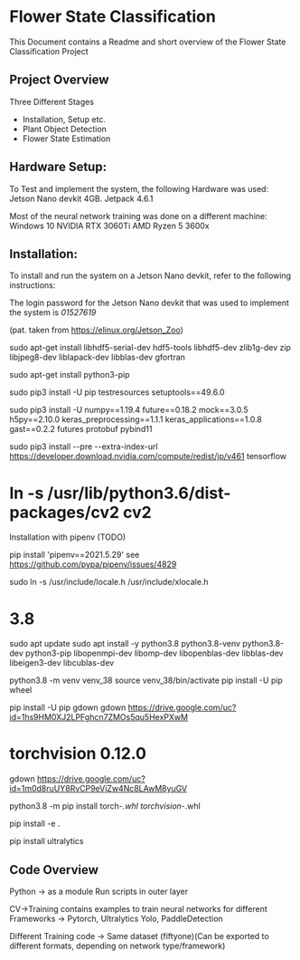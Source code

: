 # Flower State Classification

This Document contains a Readme and short overview of the Flower State Classification Project 

## Project Overview
Three Different Stages
- Installation, Setup etc.
- Plant Object Detection
- Flower State Estimation

## Hardware Setup:
To Test and implement the system, the following Hardware was used:
Jetson Nano devkit 4GB.
Jetpack 4.6.1

Most of the neural network training was done on a different machine:
Windows 10
NVIDIA RTX 3060Ti
AMD Ryzen 5 3600x

## Installation:
To install and run the system on a Jetson Nano devkit, refer to the following instructions:

The login password for the Jetson Nano devkit that was used to implement the system is *01527619*

(pat. taken from https://elinux.org/Jetson_Zoo)

sudo apt-get install libhdf5-serial-dev hdf5-tools libhdf5-dev zlib1g-dev zip libjpeg8-dev liblapack-dev libblas-dev gfortran

sudo apt-get install python3-pip 

sudo pip3 install -U pip testresources setuptools==49.6.0

sudo pip3 install -U numpy==1.19.4 future==0.18.2 mock==3.0.5 h5py==2.10.0 keras_preprocessing==1.1.1 keras_applications==1.0.8 gast==0.2.2 futures protobuf pybind11

sudo pip3 install --pre --extra-index-url https://developer.download.nvidia.com/compute/redist/jp/v461 tensorflow



# ln -s /usr/lib/python3.6/dist-packages/cv2 cv2


Installation with pipenv (TODO)

pip install 'pipenv==2021.5.29' see https://github.com/pypa/pipenv/issues/4829

sudo ln -s /usr/include/locale.h /usr/include/xlocale.h

# 3.8
sudo apt update
sudo apt install -y python3.8 python3.8-venv python3.8-dev python3-pip libopenmpi-dev libomp-dev libopenblas-dev libblas-dev libeigen3-dev libcublas-dev

python3.8 -m venv venv_38
source venv_38/bin/activate
pip install -U pip wheel 

pip install -U pip gdown
gdown https://drive.google.com/uc?id=1hs9HM0XJ2LPFghcn7ZMOs5qu5HexPXwM
# torchvision 0.12.0
gdown https://drive.google.com/uc?id=1m0d8ruUY8RvCP9eVjZw4Nc8LAwM8yuGV

python3.8 -m pip install torch-*.whl torchvision-*.whl

pip install -e .

pip install ultralytics

## Code Overview
Python -> as a module
Run scripts in outer layer

CV->Training contains examples to train neural networks for different Frameworks -> Pytorch, Ultralytics Yolo, PaddleDetection

Different Training code -> Same dataset (fiftyone)(Can be exported to different formats, depending on network type/framework)